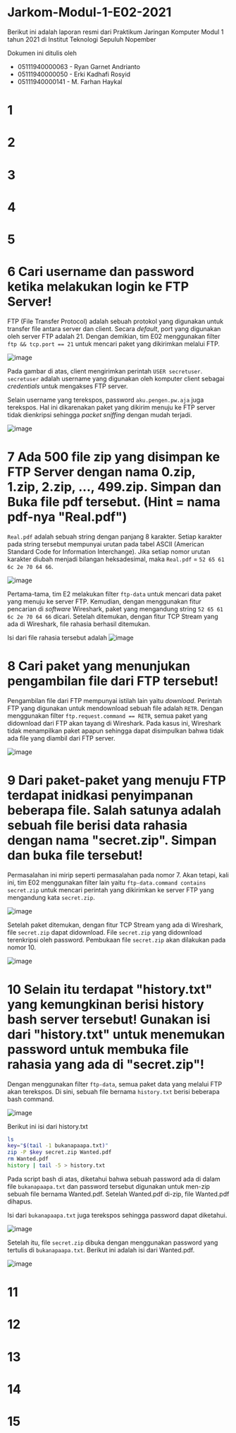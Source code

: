 # Jarkom-Modul-1-E02-2021

Berikut ini adalah laporan resmi dari Praktikum Jaringan Komputer Modul 1 tahun 2021 di Institut Teknologi Sepuluh Nopember

Dokumen ini ditulis oleh
* 05111940000063 - Ryan Garnet Andrianto
* 05111940000050 - Erki Kadhafi Rosyid
* 05111940000141 - M. Farhan Haykal

# 1
# 2
# 3
# 4
# 5
# 6 Cari username dan password ketika melakukan login ke FTP Server!

FTP (File Transfer Protocol) adalah sebuah protokol yang digunakan untuk transfer file antara server dan client.
Secara _default_, port yang digunakan oleh server FTP adalah 21. Dengan demikian, tim E02 menggunakan filter `ftp && tcp.port == 21` untuk mencari paket yang dikirimkan melalui FTP.

![image](https://user-images.githubusercontent.com/8071604/134525121-2c3b615b-a7c8-4700-a03d-9e310f87c1a3.png)

Pada gambar di atas, client mengirimkan perintah `USER secretuser`. `secretuser` adalah username yang digunakan oleh komputer client sebagai _credentials_ untuk mengakses FTP server.

Selain username yang terekspos, password `aku.pengen.pw.aja` juga terekspos. Hal ini dikarenakan paket yang dikirim menuju ke FTP server tidak dienkripsi sehingga _packet sniffing_ dengan mudah terjadi. 

![image](https://user-images.githubusercontent.com/8071604/134525894-dfc232bb-f2a1-46e4-8521-27a2a5a7bbea.png)


# 7 Ada 500 file zip yang disimpan ke FTP Server dengan nama 0.zip, 1.zip, 2.zip, ..., 499.zip. Simpan dan Buka file pdf tersebut. (Hint = nama pdf-nya "Real.pdf")

`Real.pdf` adalah sebuah string dengan panjang 8 karakter. Setiap karakter pada string tersebut mempunyai urutan pada tabel ASCII (American Standard Code for Information Interchange). Jika setiap nomor urutan karakter diubah menjadi bilangan heksadesimal, maka `Real.pdf` = `52 65 61 6c 2e 70 64 66`. 

![image](https://user-images.githubusercontent.com/8071604/134527095-7df15762-a848-4435-80f2-2cb9ff1b6462.png)

Pertama-tama, tim E2 melakukan filter `ftp-data` untuk mencari data paket yang menuju ke server FTP. Kemudian, dengan menggunakan fitur pencarian di _software_ Wireshark, paket yang mengandung string `52 65 61 6c 2e 70 64 66` dicari. Setelah ditemukan, dengan fitur TCP Stream yang ada di Wireshark, file rahasia berhasil ditemukan.

Isi dari file rahasia tersebut adalah
![image](https://user-images.githubusercontent.com/8071604/134527075-8975ce6e-2f59-42e2-8cfd-7b29a789aaf6.png)

# 8 Cari paket yang menunjukan pengambilan file dari FTP tersebut!

Pengambilan file dari FTP mempunyai istilah lain yaitu _download_. Perintah FTP yang digunakan untuk mendownload sebuah file adalah `RETR`. Dengan menggunakan filter `ftp.request.command == RETR`, semua paket yang didownload dari FTP akan tayang di Wireshark. Pada kasus ini, Wireshark tidak menampilkan paket apapun sehingga dapat disimpulkan bahwa tidak ada file yang diambil dari FTP server.

![image](https://user-images.githubusercontent.com/8071604/134527236-3ddf27b9-e00e-4550-b0c5-997918d1de2b.png)


# 9 Dari paket-paket yang menuju FTP terdapat inidkasi penyimpanan beberapa file. Salah satunya adalah sebuah file berisi data rahasia dengan nama "secret.zip". Simpan dan buka file tersebut!

Permasalahan ini mirip seperti permasalahan pada nomor 7. Akan tetapi, kali ini, tim E02 menggunakan filter lain yaitu `ftp-data.command contains secret.zip` untuk mencari perintah yang dikirimkan ke server FTP yang mengandung kata `secret.zip`. 

![image](https://user-images.githubusercontent.com/8071604/134527679-ec5c8e61-c68c-48c6-a271-7b568b40a640.png)

Setelah paket ditemukan, dengan fitur TCP Stream yang ada di Wireshark, file `secret.zip` dapat didownload. File `secret.zip` yang didownload terenkripsi oleh password. Pembukaan file `secret.zip` akan dilakukan pada nomor 10.

![image](https://user-images.githubusercontent.com/8071604/134527908-0553eb34-fa1a-40e5-a20a-b360896c2320.png)

# 10 Selain itu terdapat "history.txt" yang kemungkinan berisi history bash server tersebut! Gunakan isi dari "history.txt" untuk menemukan password untuk membuka file rahasia yang ada di "secret.zip"!

Dengan menggunakan filter `ftp-data`, semua paket data yang melalui FTP akan terekspos. Di sini, sebuah file bernama `history.txt` berisi beberapa bash command.

![image](https://user-images.githubusercontent.com/8071604/134528098-cd0f60a3-d385-4642-9288-ee46e6c45603.png)

Berikut ini isi dari history.txt
```bash
ls
key="$(tail -1 bukanapaapa.txt)"
zip -P $key secret.zip Wanted.pdf
rm Wanted.pdf
history | tail -5 > history.txt
```

Pada script bash di atas, diketahui bahwa sebuah password ada di dalam file `bukanapaapa.txt` dan password tersebut digunakan untuk men-zip sebuah file bernama Wanted.pdf. Setelah Wanted.pdf di-zip, file Wanted.pdf dihapus.

Isi dari `bukanapaapa.txt` juga terekspos sehingga password dapat diketahui.

![image](https://user-images.githubusercontent.com/8071604/134528555-97d83ee9-da3b-4f47-9764-172bde237b74.png)

Setelah itu, file `secret.zip` dibuka dengan menggunakan password yang tertulis di `bukanapaapa.txt`. Berikut ini adalah isi dari Wanted.pdf.

![image](https://user-images.githubusercontent.com/8071604/134528682-30f72698-6fa3-4711-be66-6b09ebb5b2df.png)


# 11
# 12
# 13
# 14
# 15
